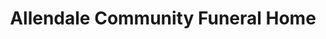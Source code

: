 ---
title: "Allendale Community Funeral Home"
url: /allendale/allendale-community-funeral-home/
shop: Bestattungen
---